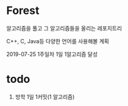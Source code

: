 # Forest

알고리즘을 풀고 그 알고리즘들을 올리는 레포지트리

C++, C, Java등 다양한 언어를 사용해볼 계획

2019-07-25 1주일차 1일 1알고리즘 달성

# todo
1. 방학 1일 1커밋(1 알고리즘)
